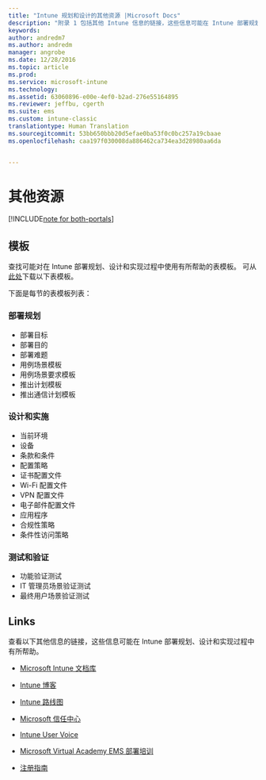 ```yaml
---
title: "Intune 规划和设计的其他资源 |Microsoft Docs"
description: "附录 1 包括其他 Intune 信息的链接，这些信息可能在 Intune 部署规划和实现过程中有所帮助。"
keywords: 
author: andredm7
ms.author: andredm
manager: angrobe
ms.date: 12/28/2016
ms.topic: article
ms.prod: 
ms.service: microsoft-intune
ms.technology: 
ms.assetid: 63060896-e00e-4ef0-b2ad-276e55164895
ms.reviewer: jeffbu, cgerth
ms.suite: ems
ms.custom: intune-classic
translationtype: Human Translation
ms.sourcegitcommit: 53bb650bbb20d5efae0ba53f0c0bc257a19cbaae
ms.openlocfilehash: caa197f030008da886462ca734ea3d28980aa6da


---
```


# <a name="additional-resources"></a>其他资源

[!INCLUDE[note for both-portals](../includes/note-for-both-portals.md)]

## <a name="templates"></a>模板

查找可能对在 Intune 部署规划、设计和实现过程中使用有所帮助的表模板。 可从[此处](https://gallery.technet.microsoft.com/Intune-deployment-planning-fae156c2?redir=0)下载以下表模板。

下面是每节的表模板列表：

### <a name="deployment-planning"></a>部署规划

- 部署目标
- 部署目的
- 部署难题
- 用例场景模板
- 用例场景要求模板
- 推出计划模板
- 推出通信计划模板

### <a name="design-and-implementation"></a>设计和实施

- 当前环境
- 设备
- 条款和条件
- 配置策略
- 证书配置文件
- Wi-Fi 配置文件
- VPN 配置文件
- 电子邮件配置文件
- 应用程序
- 合规性策略
- 条件性访问策略

### <a name="test-and-validation"></a>测试和验证

- 功能验证测试
- IT 管理员场景验证测试
- 最终用户场景验证测试

## <a name="links"></a>Links

查看以下其他信息的链接，这些信息可能在 Intune 部署规划、设计和实现过程中有所帮助。

-   [Microsoft Intune 文档库](https://docs.microsoft.com/intune/)

-   [Intune 博客](https://blogs.technet.microsoft.com/enterprisemobility/)

-   [Intune 路线图](https://www.microsoft.com/server-cloud/roadmap/)

-   [Microsoft 信任中心](http://www.microsoft.com/TrustCenter/default.aspx)

-   [Intune User Voice](http://microsoftintune.uservoice.com/)

-   [Microsoft Virtual Academy EMS 部署培训](https://mva.microsoft.com/en-US/training-courses/deploying-microsoft-enterprise-mobility-suite-16408?l=wjq9vmwvD_5805996570)

-   [注册指南](https://gallery.technet.microsoft.com/Intune-End-User-Enrollment-3a0c9b0c?WT.mc_id=Blog_Intune_General_PCIT)



<!--HONumber=Dec16_HO5-->


